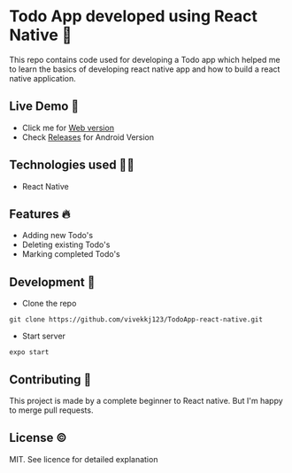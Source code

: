 # Todo App developed using React Native 📝

This repo contains code used for developing a Todo app which helped me to learn the basics of developing react native app and how to build a react native application.

## Live Demo 🙌

- Click me for [Web version](https://todo-app-react-native-pi.vercel.app/)
- Check [Releases](https://github.com/vivekkj123/TodoApp-react-native/releases/) for Android Version

## Technologies used 👨‍💻

- React Native

## Features 🔥

- Adding new Todo's
- Deleting existing Todo's
- Marking completed Todo's

## Development 🤸

- Clone the repo
```
git clone https://github.com/vivekkj123/TodoApp-react-native.git
```
- Start server
```
expo start
```

## Contributing 🎯

This project is made by a complete beginner to React native. But I'm happy to merge pull requests. 

## License ©️

MIT. See licence for detailed explanation
